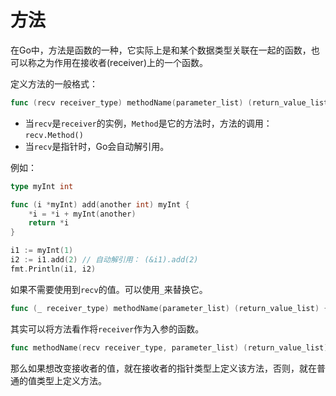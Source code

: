 # 方法

在Go中，方法是函数的一种，它实际上是和某个数据类型关联在一起的函数，也可以称之为作用在接收者(receiver)上的一个函数。

定义方法的一般格式：

```go
func (recv receiver_type) methodName(parameter_list) (return_value_list) { ... }
```

+ 当`recv`是`receiver`的实例，`Method`是它的方法时，方法的调用：`recv.Method()`
+ 当`recv`是指针时，Go会自动解引用。

例如：

```go
type myInt int

func (i *myInt) add(another int) myInt {
    *i = *i + myInt(another)
    return *i
}

i1 := myInt(1)
i2 := i1.add(2) // 自动解引用： (&i1).add(2)
fmt.Println(i1, i2)
```

如果不需要使用到`recv`的值。可以使用`_`来替换它。

```go
func (_ receiver_type) methodName(parameter_list) (return_value_list) { ... }
```

其实可以将方法看作将`receiver`作为入参的函数。

```go
func methodName(recv receiver_type, parameter_list) (return_value_list) { ... }
```

那么如果想改变接收者的值，就在接收者的指针类型上定义该方法，否则，就在普通的值类型上定义方法。